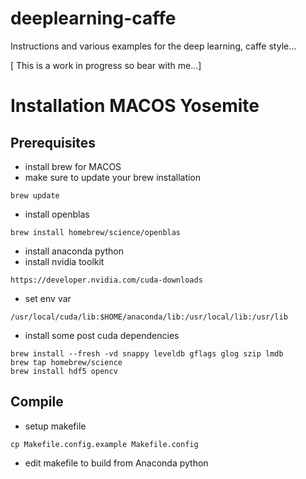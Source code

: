 # deeplearning-caffe

Instructions and various examples for the deep learning, caffe style...

[ This is a work in progress so bear with me...]

# Installation MACOS Yosemite

## Prerequisites

* install brew for MACOS
* make sure to update your brew installation
```
brew update
```
* install openblas
```
brew install homebrew/science/openblas
```
* install anaconda python
* install nvidia toolkit
```
https://developer.nvidia.com/cuda-downloads
```
* set env var
```
/usr/local/cuda/lib:$HOME/anaconda/lib:/usr/local/lib:/usr/lib
```
* install some post cuda dependencies
```
brew install --fresh -vd snappy leveldb gflags glog szip lmdb
brew tap homebrew/science
brew install hdf5 opencv
```

## Compile

* setup makefile
```
cp Makefile.config.example Makefile.config
```
* edit makefile to build from Anaconda python

